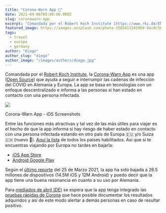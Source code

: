 ```yaml
---
title: "Corona-Warn App 📱"
date: 2021-04-06T05:00:00.000Z
slug: coronawarn-app
excerpt: "Comandada por el Robert Koch Institute [https://www.rki.de/EN/Home/homepage_node.html], la Corona-Warn App [https://www.coronawarn.app/en/] es una app (Open Sou..."
featured_image: https://images.unsplash.com/photo-1585411241969-9ac0c565451b?crop=entropy&cs=tinysrgb&fit=max&fm=jpg&ixid=MnwxMTc3M3wwfDF8c2VhcmNofDM3fHxpUGhvbmUlMjBjb3ZpZHxlbnwwfHx8fDE2MTc2NTM3MTA&ixlib=rb-1.2.1&q=80&w=2000
tags:
  - travel
  - europe
  - germany
author: "Diego"
author_slug: "diego"
author_image: "/images/authors/diego.jpg"
---
```


Comandada por el [Robert Koch Institute](https://www.rki.de/EN/Home/homepage_node.html), la [Corona-Warn App](https://www.coronawarn.app/en/) es una app ([Open Source](https://github.com/corona-warn-app/cwa-website )) que ayuda a seguir e interrumpir las cadenas de infección del COVID en Alemania y Europa. La app se basa en tecnologías con un enfoque descentralizado e informa a las personas si han estado en contacto con una persona infectada.

![](/images/coronawarnapp.jpg)

Corona-Warn App - iOS Screenshots

Entre las funciones más atractivas y tal vez de las más útiles para viajar es el hecho de que la app informa si hay riesgo de haber estado en contacto con una persona infectada estando en otro país de Europa 🇪🇺 y/o Suiza 🇨🇭 (nuevo 🎉). [Aquí la lista]( https://www.coronawarn.app/en/faq/#interoperability_countries) de todos los países habilitados. Así que si te encuentras viajando por Europa no tardes en bajarla:

*   [iOS App Store](https://apps.apple.com/es/app/corona-warn-app/id1512595757)
*   [Android Google Play](https://play.google.com/store/apps/details?id=de.rki.coronawarnapp)

Según el [último reporte](https://www.coronawarn.app/assets/documents/2021-03-25-cwa-daten-fakten.pdf ) del 25 de Marzo 2021, la app ha sido bajada a 26.5 millones de dispositivos (14.5M iOS y 12M Android) y puedo decir que la app tiene una buena resonancia en cuanto a su uso por Alemania.

Para [mediados de abril (DE)](https://www.coronawarn.app/de/blog/2021-03-31-corona-warn-app-test-integration/) se espera que la app tenga integrado las [pruebas rápidas de Corona](https://www.dw.com/es/como-funciona-prueba-rápida-coronavirus/a-52625749) que hace posible documentar los resultados adquiridos y así de este modo alertar a demás personas en caso de resultar positivo.